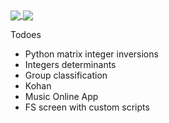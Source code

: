 <a href="https://github-readme-stats.vercel.app/api?username=CryptoCashCashoo&count_private=true&show_icons=true&theme=chartreuse-dark">
  <img align="center" src="https://github-readme-stats.vercel.app/api?username=CryptoCashCashoo&count_private=true&bg_color=30,e96443,904e95&title_color=fff&text_color=fff" />
</a>
<a href="https://github.com/CryptoCashCashoo">
  <img align="center" src="https://github-readme-stats.vercel.app/api/top-langs/?username=CryptoCashCashoo&bg_color=30,e96443,904e95&title_color=fff&text_color=fff&count_private=true" />
</a>


Todoes 
- Python matrix integer inversions
- Integers determinants
- Group classification
- Kohan
- Music Online App
- FS screen with custom scripts

<!--
**CryptoCashCashoo/CryptoCashCashoo** is a ✨ _special_ ✨ repository because its `README.md` (this file) appears on your GitHub profile.
Here are some ideas to get you started:
- 🔭 I’m currently working on ...
- 🌱 I’m currently learning ...
- 👯 I’m looking to collaborate on ...
- 🤔 I’m looking for help with ...
- 💬 Ask me about ...
- 📫 How to reach me: ...
- 😄 Pronouns: ...
- ⚡ Fun fact: ...
-->
